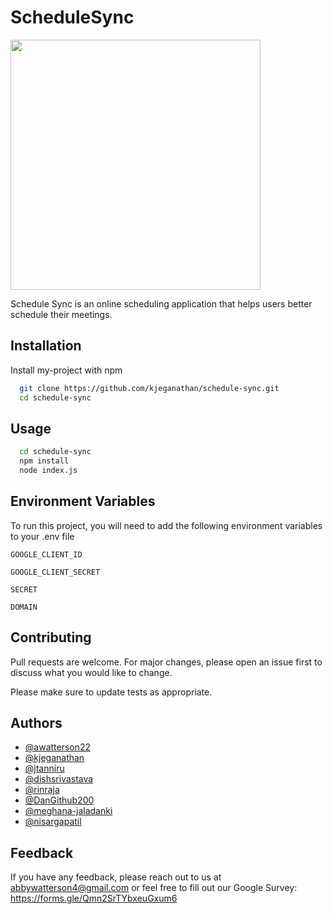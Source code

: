 # ScheduleSync

<img src="./client/assets/images/logo.jpg" width="400">

Schedule Sync is an online scheduling application that helps users better schedule their meetings.

## Installation

Install my-project with npm

```bash
  git clone https://github.com/kjeganathan/schedule-sync.git
  cd schedule-sync
```

## Usage

```bash
  cd schedule-sync
  npm install
  node index.js
```

## Environment Variables

To run this project, you will need to add the following environment variables to your .env file

`GOOGLE_CLIENT_ID`

`GOOGLE_CLIENT_SECRET`

`SECRET`

`DOMAIN`

## Contributing

Pull requests are welcome. For major changes, please open an issue first to discuss what you would like to change.

Please make sure to update tests as appropriate.

## Authors

- [@awatterson22](https://github.com/awatterson22)
- [@kjeganathan](https://github.com/kjeganathan)
- [@jtanniru](https://github.com/jtanniru)
- [@dishsrivastava](https://github.com/dishsrivastava)
- [@rinraja](https://github.com/rinraja)
- [@DanGithub200](https://github.com/DanGithub200)
- [@meghana-jaladanki](https://github.com/meghana-jaladanki)
- [@nisargapatil](https://github.com/nisargapatil)

## Feedback

If you have any feedback, please reach out to us at abbywatterson4@gmail.com or feel free to fill out our Google Survey: https://forms.gle/Qmn2SrTYbxeuGxum6
